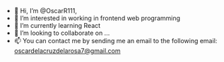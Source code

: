 - 👋 Hi, I’m @OscarR111, 
- 👀 I’m interested in working in frontend web programming
- 🌱 I’m currently learning React
- 💞️ I’m looking to collaborate on ...
- 📫 You can contact me by sending me an email to the following email: oscardelacruzdelarosa7@gmail.com

<!---
OscarR111/OscarR111 is a ✨ special ✨ repository because its `README.md` (this file) appears on your GitHub profile.
You can click the Preview link to take a look at your changes.
--->
